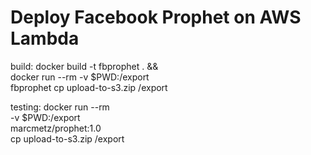 # Deploy Facebook Prophet on AWS Lambda

build:
docker build -t fbprophet . && \
docker run --rm -v $PWD:/export \
fbprophet cp upload-to-s3.zip /export

testing:
docker run --rm \
-v $PWD:/export \
marcmetz/prophet:1.0 \
cp upload-to-s3.zip /export